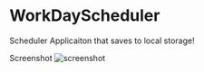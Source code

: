 # WorkDayScheduler
Scheduler Applicaiton that saves to local storage!

Screenshot 
![screenshot](.Assets/05-third-party-apis-homework-demo.gif)
